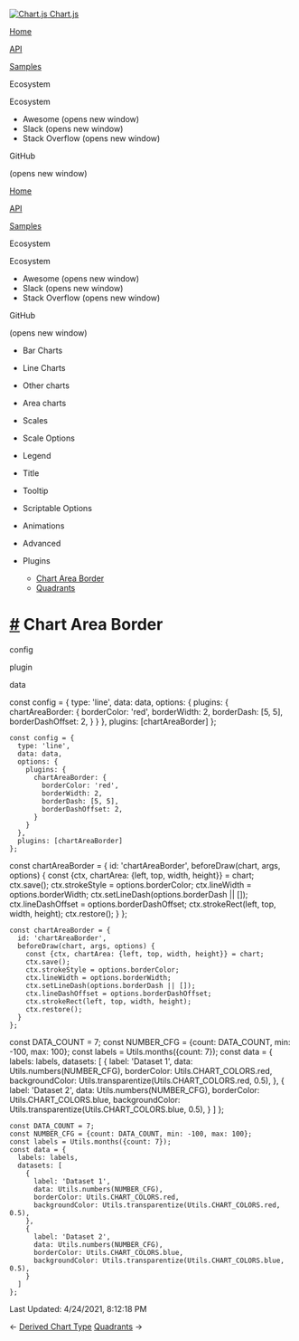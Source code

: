 <a href="/docs/3.2.0/" class="home-link router-link-active"><img src="/docs/3.2.0/favicon.ico" alt="Chart.js" class="logo" /> <span class="site-name can-hide">Chart.js</span></a>

<a href="/docs/3.2.0/" class="nav-link">Home</a>

<a href="/docs/3.2.0/api/" class="nav-link">API</a>

<a href="/docs/3.2.0/samples/" class="nav-link router-link-active">Samples</a>

<span class="title">Ecosystem</span> <span class="arrow down"></span>

<span class="title">Ecosystem</span> <span class="arrow right"></span>

-   Awesome
    <span class="sr-only">(opens new window)</span>
-   Slack
    <span class="sr-only">(opens new window)</span>
-   Stack Overflow
    <span class="sr-only">(opens new window)</span>

GitHub

<span class="sr-only">(opens new window)</span>

<a href="/docs/3.2.0/" class="nav-link">Home</a>

<a href="/docs/3.2.0/api/" class="nav-link">API</a>

<a href="/docs/3.2.0/samples/" class="nav-link router-link-active">Samples</a>

<span class="title">Ecosystem</span> <span class="arrow down"></span>

<span class="title">Ecosystem</span> <span class="arrow right"></span>

-   Awesome
    <span class="sr-only">(opens new window)</span>
-   Slack
    <span class="sr-only">(opens new window)</span>
-   Stack Overflow
    <span class="sr-only">(opens new window)</span>

GitHub

<span class="sr-only">(opens new window)</span>

-   Bar Charts <span class="arrow right"></span>

-   Line Charts <span class="arrow right"></span>

-   Other charts <span class="arrow right"></span>

-   Area charts <span class="arrow right"></span>

-   Scales <span class="arrow right"></span>

-   Scale Options <span class="arrow right"></span>

-   Legend <span class="arrow right"></span>

-   Title <span class="arrow right"></span>

-   Tooltip <span class="arrow right"></span>

-   Scriptable Options <span class="arrow right"></span>

-   Animations <span class="arrow right"></span>

-   Advanced <span class="arrow right"></span>

-   Plugins <span class="arrow down"></span>

    -   <a href="/docs/3.2.0/samples/plugins/chart-area-border.html" class="active sidebar-link">Chart Area Border</a>
    -   <a href="/docs/3.2.0/samples/plugins/quadrants.html" class="sidebar-link">Quadrants</a>

<a href="#chart-area-border" class="header-anchor">#</a> Chart Area Border
==========================================================================

config

plugin

data

<a href="https://github.com/chartjs/Chart.js/blob/master/docs/samples/plugins/chart-area-border.md" class="code-editor-tool fab fa-github fa-lg" title="View on GitHub"></a>

const config = { type: 'line', data: data, options: { plugins: { chartAreaBorder: { borderColor: 'red', borderWidth: 2, borderDash: \[5, 5\], borderDashOffset: 2, } } }, plugins: \[chartAreaBorder\] };

    const config = {
      type: 'line',
      data: data,
      options: {
        plugins: {
          chartAreaBorder: {
            borderColor: 'red',
            borderWidth: 2,
            borderDash: [5, 5],
            borderDashOffset: 2,
          }
        }
      },
      plugins: [chartAreaBorder]
    };

const chartAreaBorder = { id: 'chartAreaBorder', beforeDraw(chart, args, options) { const {ctx, chartArea: {left, top, width, height}} = chart; ctx.save(); ctx.strokeStyle = options.borderColor; ctx.lineWidth = options.borderWidth; ctx.setLineDash(options.borderDash || \[\]); ctx.lineDashOffset = options.borderDashOffset; ctx.strokeRect(left, top, width, height); ctx.restore(); } };

    const chartAreaBorder = {
      id: 'chartAreaBorder',
      beforeDraw(chart, args, options) {
        const {ctx, chartArea: {left, top, width, height}} = chart;
        ctx.save();
        ctx.strokeStyle = options.borderColor;
        ctx.lineWidth = options.borderWidth;
        ctx.setLineDash(options.borderDash || []);
        ctx.lineDashOffset = options.borderDashOffset;
        ctx.strokeRect(left, top, width, height);
        ctx.restore();
      }
    };

const DATA\_COUNT = 7; const NUMBER\_CFG = {count: DATA\_COUNT, min: -100, max: 100}; const labels = Utils.months({count: 7}); const data = { labels: labels, datasets: \[ { label: 'Dataset 1', data: Utils.numbers(NUMBER\_CFG), borderColor: Utils.CHART\_COLORS.red, backgroundColor: Utils.transparentize(Utils.CHART\_COLORS.red, 0.5), }, { label: 'Dataset 2', data: Utils.numbers(NUMBER\_CFG), borderColor: Utils.CHART\_COLORS.blue, backgroundColor: Utils.transparentize(Utils.CHART\_COLORS.blue, 0.5), } \] };

    const DATA_COUNT = 7;
    const NUMBER_CFG = {count: DATA_COUNT, min: -100, max: 100};
    const labels = Utils.months({count: 7});
    const data = {
      labels: labels,
      datasets: [
        {
          label: 'Dataset 1',
          data: Utils.numbers(NUMBER_CFG),
          borderColor: Utils.CHART_COLORS.red,
          backgroundColor: Utils.transparentize(Utils.CHART_COLORS.red, 0.5),
        },
        {
          label: 'Dataset 2',
          data: Utils.numbers(NUMBER_CFG),
          borderColor: Utils.CHART_COLORS.blue,
          backgroundColor: Utils.transparentize(Utils.CHART_COLORS.blue, 0.5),
        }
      ]
    };

<span class="prefix">Last Updated:</span> <span class="time">4/24/2021, 8:12:18 PM</span>

<span class="prev"> ← <a href="/docs/3.2.0/samples/advanced/derived-chart-type.html" class="prev">Derived Chart Type</a> </span> <span class="next"> [Quadrants](/docs/3.2.0/samples/plugins/quadrants.html) → </span>
